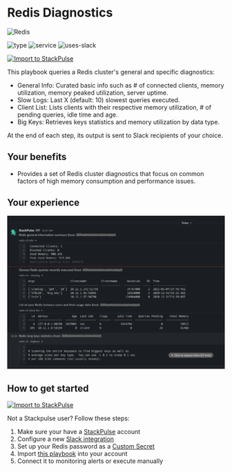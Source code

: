 # Redis Diagnostics

<img src="../../images/redis.svg" width="100" alt="Redis">

![type](https://img.shields.io/badge/type-triage-green)
![service](https://img.shields.io/static/v1?label=service&message=Redis&style=flat&logo=Redis&color=A41E11)
![uses-slack](https://img.shields.io/static/v1?label=uses&message=Slack&style=flat&logo=slack&color=4A154B)

[![Import to StackPulse](../../images/open_in_stackpulse.svg)](https://app.stackpulse.io/playbook/create#https://github.com/stackpulse/playbooks/blob/master/redis/diagnostics/playbook.yaml)

This playbook queries a Redis cluster's general and specific diagnostics:

* General Info: Curated basic info such as # of connected clients, memory utilization, memory peaked utilization, server uptime.
* Slow Logs: Last X (default: 10) slowest queries executed.
* Client List: Lists clients with their respective memory utilization, # of pending queries, idle time and age.
* Big Keys: Retrieves keys statistics and memory utilization by data type.

At the end of each step, its output is sent to Slack recipients of your choice.

## Your benefits

* Provides a set of Redis cluster diagnostics that focus on common factors of high memory consumption and performance issues.

## Your experience

![redis diagnostics message](../../images/redis-diagnostics.png)

## How to get started

[![Import to StackPulse](../../images/open_in_stackpulse.svg)](https://app.stackpulse.io/playbook/create#https://github.com/stackpulse/playbooks/blob/master/redis/diagnostics/playbook.yaml)

Not a Stackpulse user? Follow these steps:

1. Make sure your have a [StackPulse](https://stackpulse.com/get-started) account
2. Configure a  new [Slack integration](https://docs.stackpulse.io/getting_started/#step-3-configure-a-new-slack-integration)
3. Set up your Redis password as a [Custom Secret](https://docs.stackpulse.io/integrations/#custom-integrations-secrets)
4. Import [this playbook](https://app.stackpulse.io/playbooks) into your account
5. Connect it to monitoring alerts or execute manually
